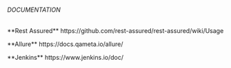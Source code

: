 ###### DOCUMENTATION
<p> **Rest Assured** https://github.com/rest-assured/rest-assured/wiki/Usage
<p> **Allure** https://docs.qameta.io/allure/
<p> **Jenkins** https://www.jenkins.io/doc/